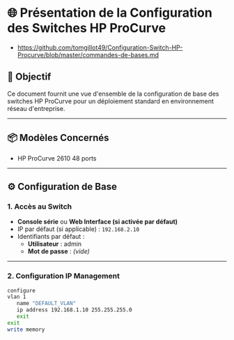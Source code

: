 # 🌐 Présentation de la Configuration des Switches HP ProCurve
- https://github.com/tomgillot49/Configuration-Switch-HP-Procurve/blob/master/commandes-de-bases.md


## 🧾 Objectif

Ce document fournit une vue d'ensemble de la configuration de base des switches HP ProCurve pour un déploiement standard en environnement réseau d'entreprise.

---

## 📦 Modèles Concernés

- HP ProCurve 2610 48 ports

---

## ⚙️ Configuration de Base

### 1. Accès au Switch

- **Console série** ou **Web Interface (si activée par défaut)**
- IP par défaut (si applicable) : `192.168.2.10`
- Identifiants par défaut :
  - **Utilisateur** : admin
  - **Mot de passe** : *(vide)*

---

### 2. Configuration IP Management

```bash
configure
vlan 1
   name "DEFAULT_VLAN"
   ip address 192.168.1.10 255.255.255.0
   exit
exit
write memory
